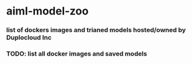 # aiml-model-zoo


### list of dockers images and trianed models hosted/owned by Duplocloud Inc
### TODO: list all docker images and saved models